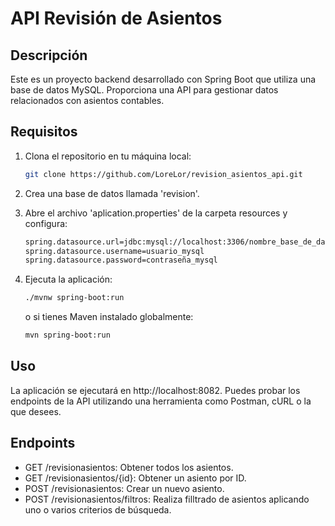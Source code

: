 ﻿# API Revisión de Asientos

## Descripción

Este es un proyecto backend desarrollado con Spring Boot que utiliza una base de datos MySQL. Proporciona una API para gestionar datos relacionados con asientos contables.

## Requisitos

1. Clona el repositorio en tu máquina local:
   
   ```bash
   git clone https://github.com/LoreLor/revision_asientos_api.git
   ```
   
3. Crea una base de datos llamada 'revision'.
   
4. Abre el archivo 'aplication.properties' de la carpeta resources y configura:

   ```bash
   spring.datasource.url=jdbc:mysql://localhost:3306/nombre_base_de_datos
   spring.datasource.username=usuario_mysql
   spring.datasource.password=contraseña_mysql
   ```
   
5. Ejecuta la aplicación:
    ```bash
    ./mvnw spring-boot:run
    ```
    o si tienes Maven instalado globalmente:
   ```bash
   mvn spring-boot:run
   ```
   
## Uso

La aplicación se ejecutará en http://localhost:8082. Puedes probar los endpoints de la API utilizando una herramienta como Postman, cURL o la que desees.

## Endpoints

* GET /revisionasientos: Obtener todos los asientos.
* GET /revisionasientos/{id}: Obtener un asiento por ID.
* POST /revisionasientos: Crear un nuevo asiento.
* POST /revisionasientos/filtros: Realiza filltrado de asientos aplicando uno o varios criterios de búsqueda.


   
